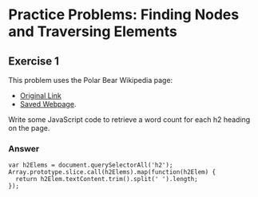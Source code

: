 # Practice Problems: Finding Nodes and Traversing Elements

## Exercise 1

This problem uses the Polar Bear Wikipedia page:
  * [Original Link](https://en.wikipedia.org/wiki/Polar_bear)
  * [Saved Webpage](https://d3905n0khyu9wc.cloudfront.net/the_dom/polar_bear_wiki.html).

Write some JavaScript code to retrieve a word count for each h2 heading on the page.

### Answer

```
var h2Elems = document.querySelectorAll('h2');
Array.prototype.slice.call(h2Elems).map(function(h2Elem) {
  return h2Elem.textContent.trim().split(' ').length;
});
```
